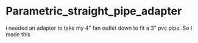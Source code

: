# Parametric_straight_pipe_adapter
 i needed an adapter to take my 4" fan outlet down to fit a 3" pvc pipe. So I made this
